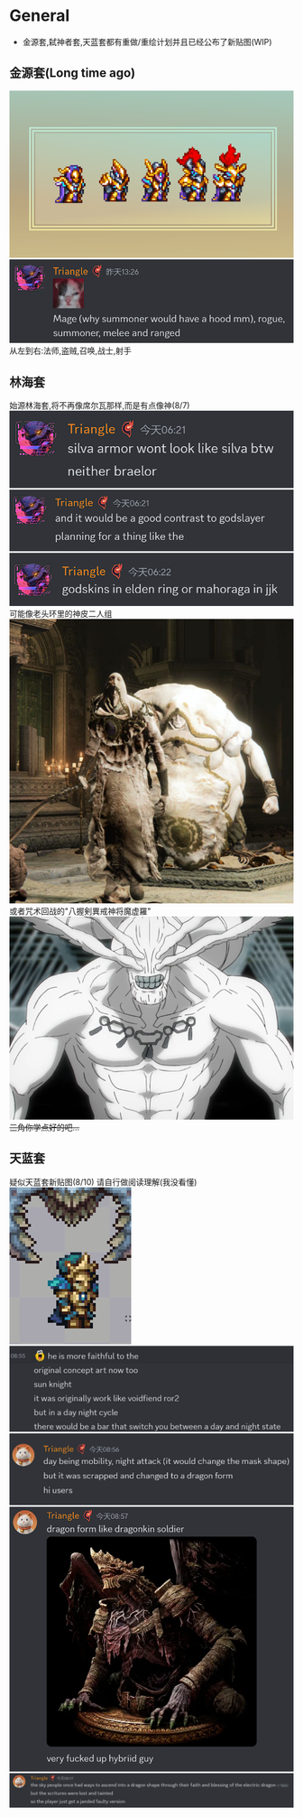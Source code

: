# General
- 金源套,弑神者套,天蓝套都有重做/重绘计划并且已经公布了新贴图(WIP)

## 金源套(Long time ago)
![alt text](image_auric_tesla.png)
![alt text](text_auric_tesla.png)
从左到右:法师,盗贼,召唤,战士,射手

## 林海套
始源林海套,将不再像席尔瓦那样,而是有点像神(8/7)
  ![alt text](text_silva.png)
  ![alt text](text_silva2.png)
  ![alt text](text_silva3.png)
  可能像老头环里的神皮二人组
  ![alt text](image_godSkins.png)
  或者咒术回战的"八握剣異戒神将魔虚羅"
  ![alt text](image_mahoraga.png)
  ~~三角你学点好的吧...~~

## 天蓝套
疑似天蓝套新贴图(8/10)
请自行做阅读理解(我没看懂)
![alt text](image_aerospec.png)
![alt text](text_aerospec.png)
![alt text](text_aerospec2.png)
![alt text](text_aerospec3.png)
![alt text](text_aerospec4.png)